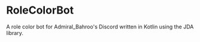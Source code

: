 # RoleColorBot
A role color bot for Admiral_Bahroo's Discord written in Kotlin using the JDA library.
